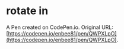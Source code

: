 # rotate in

A Pen created on CodePen.io. Original URL: [https://codepen.io/enbee81/pen/QWPXLpO](https://codepen.io/enbee81/pen/QWPXLpO).

